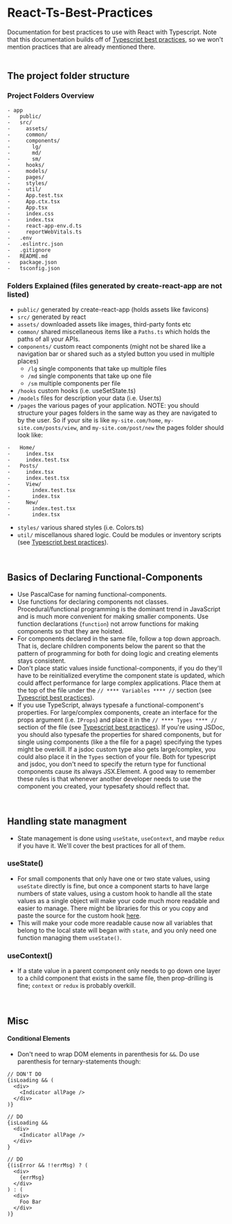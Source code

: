 # React-Ts-Best-Practices

Documentation for best practices to use with React with Typescript. Note that this documentation builds off of <a href="https://github.com/seanpmaxwell/Typescript-Best-Practices">Typescript best practices</a>, so we won't mention practices that are already mentioned there.
<br/><br/>


## The project folder structure

### Project Folders Overview

```
- app
-   public/
-   src/
-     assets/
-     common/
-     components/
-       lg/
-       md/
-       sm/
-     hooks/
-     models/
-     pages/
-     styles/
-     util/
-     App.test.tsx
-     App.ctx.tsx
-     App.tsx
-     index.css
-     index.tsx
-     react-app-env.d.ts
-     reportWebVitals.ts
-   .env
-   .eslintrc.json
-   .gitignore
-   README.md
-   package.json
-   tsconfig.json
```

### Folders Explained (files generated by create-react-app are not listed)
- `public/` generated by create-react-app (holds assets like favicons)
- `src/` generated by react
- `assets/` downloaded assets like images, third-party fonts etc
- `common/` shared miscellaneous items like a `Paths.ts` which holds the paths of all your APIs.
- `components/` custom react components (might not be shared like a navigation bar or shared such as a styled button you used in multiple places)
  - `/lg` single components that take up multiple files
  - `/md` single components that take up one file
  - `/sm` multiple components per file
- `/hooks` custom hooks (i.e. useSetState.ts)
- `/models` files for description your data (i.e. User.ts)
- `/pages` the various pages of your application. NOTE: you should structure your pages folders in the same way as they are navigated to by the user. So if your site is like `my-site.com/home`, `my-site.com/posts/view`, and `my-site.com/post/new` the pages folder should look like:
```
-   Home/
-     index.tsx
-     index.test.tsx
-   Posts/
-     index.tsx
-     index.test.tsx
-     View/
-       index.test.tsx
-       index.tsx
-     New/
-       index.test.tsx
-       index.tsx
```
- `styles/` various shared styles (i.e. Colors.ts)
- `util/` miscellanous shared logic. Could be modules or inventory scripts (see <a href="https://github.com/seanpmaxwell/Typescript-Best-Practices">Typescript best practices</a>).
<br/>


## Basics of Declaring Functional-Components

- Use PascalCase for naming functional-components.
- Use functions for declaring components not classes. Procedural/functional programming is the dominant trend in JavaScript and is much more convenient for making smaller components. Use function declarations (`function`) not arrow functions for making components so that they are hoisted.
- For components declared in the same file, follow a top down approach. That is, declare children components below the parent so that the pattern of programming for both for doing logic and creating elements stays consistent.
- Don't place static values inside functional-components, if you do they'll have to be reinitialized everytime the component state is updated, which could affect performance for large complex applications. Place them at the top of the file under the `// **** Variables **** //` section (see <a href="https://github.com/seanpmaxwell/Typescript-Best-Practices">Typescript best practices</a>).
- If you use TypeScript, always typesafe a functional-component's properties. For large/complex components, create an interface for the props argument (i.e. `IProps`) and place it in the `// **** Types **** //` section of the file (see <a href="https://github.com/seanpmaxwell/Typescript-Best-Practices">Typescript best practices</a>). If you're using JSDoc, you should also typesafe the properties for shared components, but for single using components (like a the file for a page) specifying the types might be overkill. If a jsdoc custom type also gets large/complex, you could also place it in the `Types` section of your file. Both for typescript and jsdoc, you don't need to specify the return type for functional components cause its always JSX.Element. A good way to remember these rules is that whenever another developer needs to use the component you created, your typesafety should reflect that.
<br/>


## Handling state managment
- State management is done using `useState`, `useContext`, and maybe `redux` if you have it. We'll cover the best practices for all of them.

### useState()
- For small components that only have one or two state values, using `useState` directly is fine, but once a component starts to have large numbers of state values, using a custom hook to handle all the state values as a single object will make your code much more readable and easier to manage. There might be libraries for this or you copy and paste the source for the custom hook <a href="https://github.com/seanpmaxwell/useSetState/blob/main/src/useSetState.ts">here</a>.
- This will make your code more readable cause now all variables that belong to the local state will began with `state`, and you only need one function managing them `useState()`.

### useContext()
- If a state value in a parent component only needs to go down one layer to a child component that exists in the same file, then prop-drilling is fine; `context` or `redux` is probably overkill. 
<br/>


## Misc

#### Conditional Elements

- Don't need to wrap DOM elements in parenthesis for `&&`. Do use parenthesis for ternary-statements though:
```
// DON'T DO
{isLoading && (
  <div>
    <Indicator allPage />
  </div>
)}

// DO
{isLoading && 
  <div>
    <Indicator allPage />
  </div>
}

// DO
{(isError && !!errMsg) ? (
  <div>
    {errMsg}
  </div>
) : (
  <div>
    Foo Bar
  </div>
)}
```

